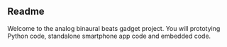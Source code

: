 ## Readme

Welcome to the analog binaural beats gadget project. You will prototying Python code, standalone smartphone app code and embedded code.